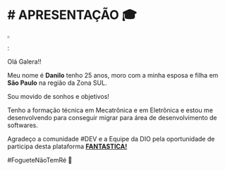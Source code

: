 #                           # APRESENTAÇÃO :mortar_board:

<img src="C:\Users\Danil\OneDrive\Área de Trabalho\Manuella\Ensaio\383b9986-38bd-4bf4-b0be-4d6384a94f6d.jpg" style="zoom:30%;" />

:

Olá Galera!!

Meu nome é **Danilo** tenho 25 anos, moro com a minha esposa e filha em **São Paulo** na região da Zona SUL.

Sou movido de sonhos e objetivos!

Tenho a formação técnica em Mecatrônica e em Eletrônica e estou me desenvolvendo para conseguir migrar para área de desenvolvimento de softwares.

Agradeço a comunidade  #DEV e a Equipe da DIO pela oportunidade de participa desta plataforma **<u>FANTASTICA!</u>** 



#FogueteNãoTemRé :rocket:

